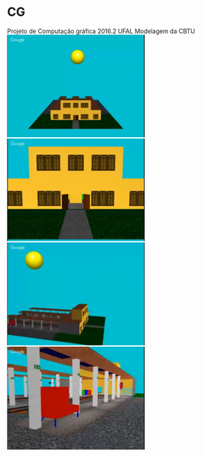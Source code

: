 # CG
Projeto de Computação gráfica 2016.2 UFAL
Modelagem da CBTU
<img src="./imgs/cbtu1.jpg" width=320><img src="./imgs/cbtu2.jpg" width=320>
<img src="./imgs/cbtu3.jpg" width=320><img src="./imgs/cbtu4.jpg" width=320>
